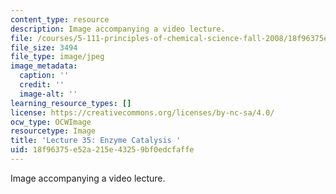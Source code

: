 ```yaml
---
content_type: resource
description: Image accompanying a video lecture.
file: /courses/5-111-principles-of-chemical-science-fall-2008/18f96375e52a215e43259bf0edcfaffe_35.jpg
file_size: 3494
file_type: image/jpeg
image_metadata:
  caption: ''
  credit: ''
  image-alt: ''
learning_resource_types: []
license: https://creativecommons.org/licenses/by-nc-sa/4.0/
ocw_type: OCWImage
resourcetype: Image
title: 'Lecture 35: Enzyme Catalysis '
uid: 18f96375-e52a-215e-4325-9bf0edcfaffe
---
```

Image accompanying a video lecture.